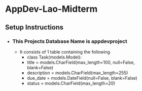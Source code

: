 # AppDev-Lao-Midterm
## Setup Instructions
- ### This Projects Database Name is appdevproject
  - It consists of 1 table containing the following
    - class Task(models.Model):
    - title = models.CharField(max_length=100, null=False, blank=False)
    - description = models.CharField(max_length=255)
    - due_date = models.DateField(null=False, blank=False)
    - status = models.CharField(max_length=20)
